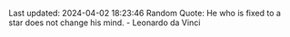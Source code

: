 Last updated: 2024-04-02 18:23:46
Random Quote: He who is fixed to a star does not change his mind. - Leonardo da Vinci